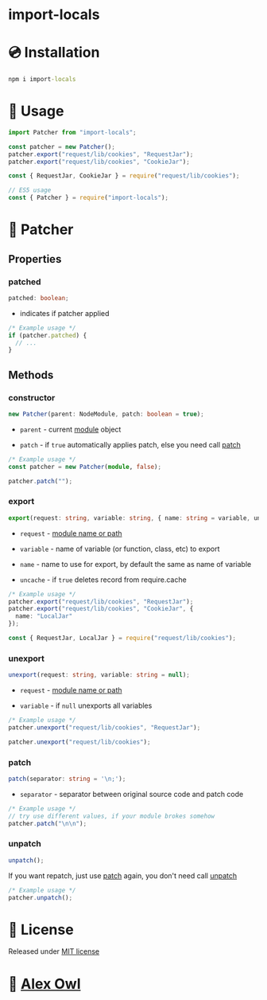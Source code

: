 # import-locals

# 💿 Installation

```bat
npm i import-locals
```

# 📖 Usage

```ts
import Patcher from "import-locals";

const patcher = new Patcher();
patcher.export("request/lib/cookies", "RequestJar");
patcher.export("request/lib/cookies", "CookieJar");

const { RequestJar, CookieJar } = require("request/lib/cookies");

// ES5 usage
const { Patcher } = require("import-locals");
```

# 🔬 Patcher

## Properties

### patched

```ts
patched: boolean;
```

- indicates if patcher applied

```ts
/* Example usage */
if (patcher.patched) {
  // ...
}
```

## Methods

### constructor

```ts
new Patcher(parent: NodeModule, patch: boolean = true);
```

- `parent` - current [module](https://nodejs.org/api/modules.html#modules_module) object

- `patch` - if `true` automatically applies patch, else you need call [patch](#patch)

```ts
/* Example usage */
const patcher = new Patcher(module, false);

patcher.patch("");
```

### export

```ts
export(request: string, variable: string, { name: string = variable, uncache: boolean = true });
```

- `request` - [module name or path](https://nodejs.org/api/modules.html#modules_module)

- `variable` - name of variable (or function, class, etc) to export

- `name` - name to use for export, by default the same as name of variable

- `uncache` - if `true` deletes record from require.cache

```ts
/* Example usage */
patcher.export("request/lib/cookies", "RequestJar");
patcher.export("request/lib/cookies", "CookieJar", {
  name: "LocalJar"
});

const { RequestJar, LocalJar } = require("request/lib/cookies");
```

### unexport

```ts
unexport(request: string, variable: string = null);
```

- `request` - [module name or path](https://nodejs.org/api/modules.html#modules_module)

- `variable` - if `null` unexports all variables

```ts
/* Example usage */
patcher.unexport("request/lib/cookies", "RequestJar");

patcher.unexport("request/lib/cookies");
```

### patch

```ts
patch(separator: string = '\n;');
```

- `separator` - separator between original source code and patch code

```js
/* Example usage */
// try use different values, if your module brokes somehow
patcher.patch("\n\n");
```

### unpatch

```ts
unpatch();
```

If you want repatch, just use [patch](#patch) again, you don't need call [unpatch](#unpatch)

```ts
/* Example usage */
patcher.unpatch();
```

# 📝 License

Released under [MIT license](https://AlexOwl.mit-license.org/)

# 🦉 [Alex Owl](https://github.com/AlexOwl)
